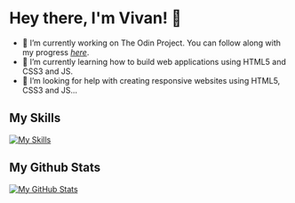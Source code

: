 # Hey there, I'm Vivan! 👋

- 🔭 I’m currently working on The Odin Project. You can follow along with my progress [*here*](https://github.com/DevVivan/odin-project).
- 🌱 I’m currently learning how to build web applications using HTML5 and CSS3 and JS.
- 🤔 I’m looking for help with creating responsive websites using HTML5, CSS3 and JS...

## My Skills

[![My Skills](https://skillicons.dev/icons?i=html,css,js,git,py,replit,vscode,webpack,figma)](https://skillicons.dev)

## My Github Stats

[![My GitHub Stats](https://github-readme-stats.vercel.app/api?username=DevVivan)](https://github.com/anuraghazra/github-readme-stats)
